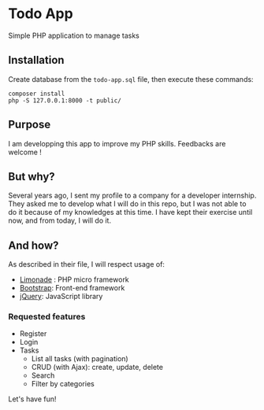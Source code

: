 # Todo App

Simple PHP application to manage tasks

## Installation

Create database from the `todo-app.sql` file, then execute these commands:

```
composer install
php -S 127.0.0.1:8000 -t public/
```

## Purpose

I am developping this app to improve my PHP skills. Feedbacks are welcome !

## But why?

Several years ago, I sent my profile to a company for a developer internship. They asked me to develop what I will do in this repo, but I was not able to do it because of my knowledges at this time. I have kept their exercise until now, and from today, I will do it.

## And how?

As described in their file, I will respect usage of:

- [Limonade](https://github.com/sofadesign/limonade) : PHP micro framework
- [Bootstrap](https://github.com/twbs/bootstrap): Front-end framework
- [jQuery](https://github.com/jquery/jquery): JavaScript library

### Requested features

- Register
- Login
- Tasks
    - List all tasks (with pagination)
    - CRUD (with Ajax): create, update, delete
    - Search
    - Filter by categories

Let's have fun!


